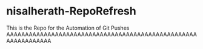 # nisalherath-RepoRefresh
This is the Repo for the Automation of Git Pushes
AAAAAAAAAAAAAAAAAAAAAAAAAAAAAAAAAAAAAAAAAAAAAAAAAAAAAAAAAAAAAAA